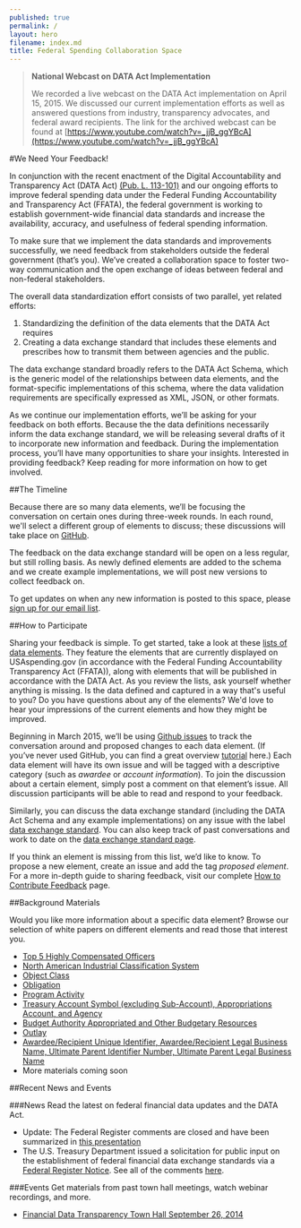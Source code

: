 ```yaml
---
published: true
permalink: /
layout: hero
filename: index.md
title: Federal Spending Collaboration Space
---
```


> **National Webcast on DATA Act Implementation**
>
> We recorded a live webcast on the DATA Act implementation on April 15, 2015. We discussed our current implementation efforts as well as answered questions from industry, transparency advocates, and federal award recipients. The link for the archived webcast can be found at [https://www.youtube.com/watch?v=_jjB_ggYBcA](https://www.youtube.com/watch?v=_jjB_ggYBcA)

#We Need Your Feedback!

In conjunction with the recent enactment of the Digital Accountability and Transparency Act (DATA Act) [(Pub. L. 113-101)](http://www.gpo.gov/fdsys/pkg/PLAW-113publ101/html/PLAW-113publ101.htm) and our ongoing efforts to improve federal spending data under the Federal Funding Accountability and Transparency Act (FFATA), the federal government is working to establish government-wide financial data standards and increase the availability, accuracy, and usefulness of federal spending information.

To make sure that we implement the data standards and improvements successfully, we need feedback from stakeholders outside the federal government (that’s you). We’ve created a collaboration space to foster two-way communication and the open exchange of ideas between federal and non-federal stakeholders.

The overall data standardization effort consists of two parallel, yet related efforts:

 1. Standardizing the definition of the data elements that the DATA Act requires
 2. Creating a data exchange standard that includes these elements and prescribes how to transmit them between agencies and the public.

The data exchange standard broadly refers to the DATA Act Schema, which is the generic model of the relationships between data elements, and the format-specific implementations of this schema, where the data validation requirements are specifically expressed as XML, JSON, or other formats.

As we continue our implementation efforts, we’ll be asking for your feedback on both efforts. Because the the data definitions necessarily inform the data exchange standard, we will be releasing several drafts of it to incorporate new information and feedback. During the implementation process, you’ll have many opportunities to share your insights. Interested in providing feedback? Keep reading for more information on how to get involved.

##The Timeline

Because there are so many data elements, we’ll be focusing the conversation on certain ones during three-week rounds. In each round, we'll select a different group of elements to discuss; these discussions will take place on [GitHub](https://github.com/fedspendingtransparency/fedspendingtransparency.github.io/issues).

The feedback on the data exchange standard will be open on a less regular, but still rolling basis. As newly defined elements are added to the schema and we create example implementations, we will post new versions to collect feedback on.  

To get updates on when any new information is posted to this space, please [sign up for our email list](http://eepurl.com/bgqOH9).

##How to Participate

Sharing your feedback is simple. To get started, take a look at these [lists of data elements](dataelements/). They feature the elements that are currently displayed on USAspending.gov (in accordance with the Federal Funding Accountability Transparency Act (FFATA)), along with elements that will be published in accordance with the DATA Act. As you review the lists, ask yourself whether anything is missing. Is the data defined and captured in a way that's useful to you? Do you have questions about any of the elements? We'd love to hear your impressions of the current elements and how they might be improved.

Beginning in March 2015, we’ll be using [Github issues](https://guides.github.com/features/issues/) to track the conversation around and proposed changes to each data element. (If you’ve never used GitHub, you can find a great overview [tutorial](https://www.youtube.com/watch?v=TJlYiMp8FuY) here.) Each data element will have its own issue and will be tagged with a descriptive category (such as *awardee* or *account information*). To join the discussion about a certain element, simply post a comment on that element’s issue. All discussion participants will be able to read and respond to your feedback.

Similarly, you can discuss the data exchange standard (including the DATA Act Schema and any example implementations) on any issue with the label [data exchange standard](https://github.com/fedspendingtransparency/fedspendingtransparency.github.io/labels/data%20exchange%20standard). You can also keep track of past conversations and work to date on the [data exchange standard page](data-exchange-standard/).

If you think an element is missing from this list, we’d like to know. To propose a new element, create an issue and add the tag *proposed element*. For a more in-depth guide to sharing feedback, visit our complete [How to Contribute Feedback](feedback/) page.


##Background Materials

Would you like more information about a specific data element? Browse our selection of white papers on different elements and read those that interest you.

 - [Top 5 Highly Compensated Officers](whitepapers/highlycompensatedofficers/)
 - [North American Industrial Classification System](whitepapers/naics/)
 - [Object Class](whitepapers/objectclass/)
 - [Obligation](whitepapers/obligation/)
 - [Program Activity](whitepapers/programactivity/)
 - [Treasury Account Symbol (excluding Sub-Account), Appropriations Account, and Agency](whitepapers/approp-agency-tas/)
 - [Budget Authority Appropriated and Other Budgetary Resources](whitepapers/ba-appropriated-other-resources/)
 - [Outlay](whitepapers/outlay/)
  - [Awardee/Recipient Unique Identifier, Awardee/Recipient Legal Business Name, Ultimate Parent Identifier Number, Ultimate Parent Legal Business Name](whitepapers/unique-id-business-name/)
 - More materials coming soon

##Recent News and Events

###News
Read the latest on federal financial data updates and the DATA Act.

* Update: The Federal Register comments are closed and have been summarized in [this presentation](/DATA%20Act%20Federal%20Register%20Notice%20-%20Public%20Summary%20of%20Responses.pptx)
* The U.S. Treasury Department issued a solicitation for public input on the establishment of federal financial data exchange standards via a  [Federal Register Notice](https://federalregister.gov/a/2014-22997).  See all of the comments [here](http://www.regulations.gov/#!docketBrowser;rpp=25;po=0;dct=PS;D=FISCAL-2014-0004).

###Events
Get materials from past town hall meetings, watch webinar recordings, and more.

* [Financial Data Transparency Town Hall September 26, 2014](thdescription/)
